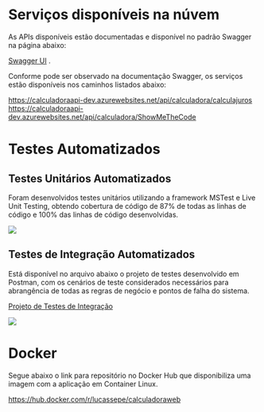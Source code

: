 # Serviços disponíveis na núvem

As APIs disponíveis estão documentadas e disponível no padrão Swagger na página abaixo:

[Swagger UI](https://calculadoraapi-dev.azurewebsites.net/index.html) .

Conforme pode ser observado na documentação Swagger, os serviços estão disponíveis nos caminhos listados abaixo:

https://calculadoraapi-dev.azurewebsites.net/api/calculadora/calculajuros
<br>https://calculadoraapi-dev.azurewebsites.net/api/calculadora/ShowMeTheCode

# Testes Automatizados

## Testes Unitários Automatizados

Foram desenvolvidos testes unitários utilizando a framework MSTest e Live Unit Testing, obtendo cobertura de código de 87% de todas as linhas de código e 100% das linhas de código desenvolvidas.


![](https://lucaspsepe.visualstudio.com/826de35e-83a4-4c4c-9d53-3d860133fd8f/_apis/git/repositories/8bb9e253-c06b-4e5c-b47b-b5f17dc6932b/Items?path=%2F.attachments%2Fimage-46793487-cdea-4047-b57c-98ac59a414e4.png)

## Testes de Integração Automatizados

Está disponível no arquivo abaixo o projeto de testes desenvolvido em Postman, com os cenários de teste considerados necessários para abrangência de todas as regras de negócio e pontos de falha do sistema.

[Projeto de Testes de Integração](https://github.com/sepex/CalculadoraAPI/blob/master/Calculator.postman_test_run.json) 

![](https://lucaspsepe.visualstudio.com/826de35e-83a4-4c4c-9d53-3d860133fd8f/_apis/git/repositories/8bb9e253-c06b-4e5c-b47b-b5f17dc6932b/Items?path=%2F.attachments%2Fimage-ad073828-fdf4-401b-bdc6-bc197774e0cf.png)

# Docker

Segue abaixo o link para repositório no Docker Hub que disponibiliza uma imagem com a aplicação em Container Linux.

https://hub.docker.com/r/lucassepe/calculadoraweb
